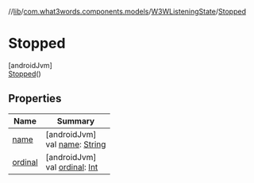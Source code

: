 //[lib](../../../../index.md)/[com.what3words.components.models](../../index.md)/[W3WListeningState](../index.md)/[Stopped](index.md)

# Stopped

[androidJvm]\
[Stopped](index.md)()

## Properties

| Name | Summary |
|---|---|
| [name](name.md) | [androidJvm]<br>val [name](name.md): [String](https://kotlinlang.org/api/latest/jvm/stdlib/kotlin/-string/index.html) |
| [ordinal](ordinal.md) | [androidJvm]<br>val [ordinal](ordinal.md): [Int](https://kotlinlang.org/api/latest/jvm/stdlib/kotlin/-int/index.html) |
